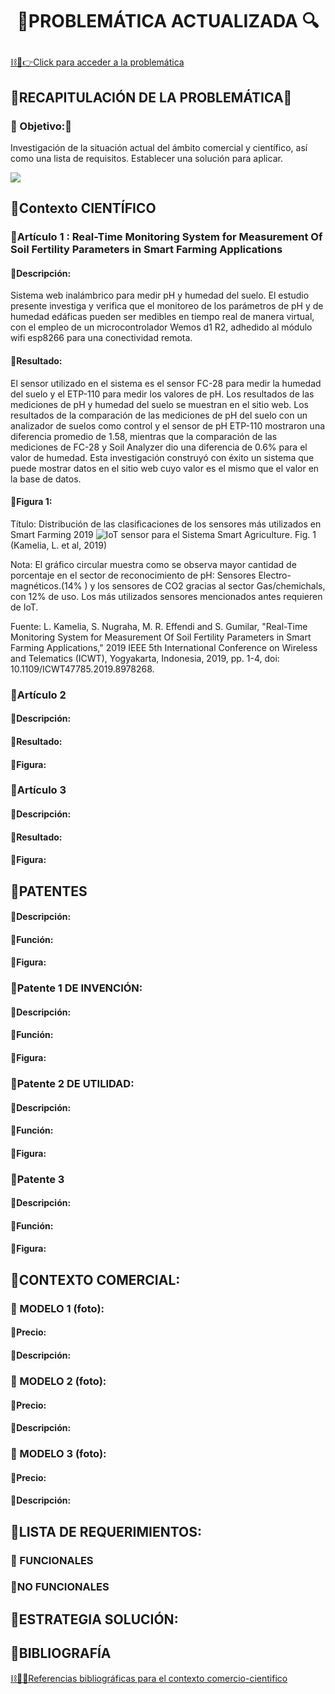 # <p align="center"> 🚜PROBLEMÁTICA ACTUALIZADA 🔍</p>
[⛓🛜👉Click para acceder a la problemática](https://github.com/Fx2048/Team_4_FdD/blob/main/FdD/Entregables/03_Problem%C3%A1tica.md)

## 🚜RECAPITULACIÓN DE LA PROBLEMÁTICA🛜
### 🚜 Objetivo:🛜
Investigación de la situación actual del ámbito comercial y científico, así como una lista de requisitos. Establecer una solución para aplicar. 


![](https://github.com/Fx2048/Team_4_FdD/blob/main/Im%C3%A1genes/04_comerci_cientifico/logo_04.jpg)

## 🚜Contexto CIENTÍFICO
### 🚜Artículo 1 : Real-Time Monitoring System for Measurement Of Soil Fertility Parameters in Smart Farming Applications
#### 🚜Descripción:
Sistema web inalámbrico para medir pH y humedad del suelo. El estudio presente investiga y verifica que el monitoreo de los parámetros de pH y de humedad edáficas pueden ser medibles en tiempo real de manera virtual, con el empleo de un microcontrolador Wemos d1 R2, adhedido al módulo wifi esp8266 para una conectividad remota.

#### 🚜Resultado:
 El sensor utilizado en el sistema es el sensor FC-28 para medir la humedad del suelo y el ETP-110 para medir los valores de pH. Los resultados de las mediciones de pH y humedad del suelo se muestran en el sitio web. Los resultados de la comparación de las mediciones de pH del suelo con un analizador de suelos como control y el sensor de pH ETP-110 mostraron una diferencia promedio de 1.58, mientras que la comparación de las mediciones de FC-28 y Soil Analyzer dio una diferencia de 0.6% para el valor de humedad. Esta investigación construyó con éxito un sistema que puede mostrar datos en el sitio web cuyo valor es el mismo que el valor en la base de datos.
#### 🚜Figura 1:
Título: Distribución de las clasificaciones de los sensores más utilizados en Smart Farming 2019
![IoT sensor para el Sistema Smart Agriculture.](https://github.com/Fx2048/Team_4_FdD/assets/131219987/ec67a966-c8ce-4d2e-8ad9-866aae7e0a33) 
Fig. 1 (Kamelia, L. et al, 2019)

Nota:
El gráfico circular muestra como se observa mayor cantidad de porcentaje en el sector de reconocimiento de pH: Sensores Electro-magnéticos.(14% ) y los sensores de CO2 gracias al sector Gas/chemichals, con 12% de uso. Los más utilizados sensores mencionados antes requieren de IoT.



Fuente: L. Kamelia, S. Nugraha, M. R. Effendi and S. Gumilar, "Real-Time Monitoring System for Measurement Of Soil Fertility Parameters in Smart Farming Applications," 2019 IEEE 5th International Conference on Wireless and Telematics (ICWT), Yogyakarta, Indonesia, 2019, pp. 1-4, doi: 10.1109/ICWT47785.2019.8978268.




### 🚜Artículo 2
#### 🚜Descripción:
#### 🚜Resultado:
#### 🚜Figura:
### 🚜Artículo 3
#### 🚜Descripción:
#### 🚜Resultado:
#### 🚜Figura:
## 🚜PATENTES
#### 🚜Descripción:
#### 🚜Función:
#### 🚜Figura:
### 🚜Patente 1 DE INVENCIÓN:
#### 🚜Descripción:
#### 🚜Función:
#### 🚜Figura:
### 🚜Patente 2 DE UTILIDAD:
#### 🚜Descripción:
#### 🚜Función:
#### 🚜Figura:
### 🚜Patente 3
#### 🚜Descripción:
#### 🚜Función:
#### 🚜Figura:
## 🚜CONTEXTO COMERCIAL:
### 🚜 MODELO 1 (foto):
#### 🚜Precio:
#### 🚜Descripción:

### 🚜 MODELO 2 (foto):
#### 🚜Precio:
#### 🚜Descripción:

### 🚜 MODELO 3 (foto):
#### 🚜Precio:
#### 🚜Descripción:
## 🚜LISTA DE REQUERIMIENTOS:
### 🚜 FUNCIONALES
### 🚜NO FUNCIONALES
##  🚜ESTRATEGIA SOLUCIÓN:

##  🚜BIBLIOGRAFÍA
[⛓️🎯🚜Referencias bibliográficas para el contexto comercio-cientifico](https://github.com/Fx2048/Team_4_FdD/blob/main/Bibliograf%C3%ADa/comercial_cientifico.txt)
